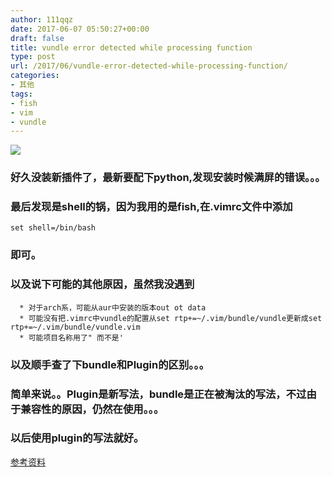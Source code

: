 ```yaml
---
author: 111qqz
date: 2017-06-07 05:50:27+00:00
draft: false
title: vundle error detected while processing function
type: post
url: /2017/06/vundle-error-detected-while-processing-function/
categories:
- 其他
tags:
- fish
- vim
- vundle
---
```


[![](https://111qqz.com/wordpress/wp-content/uploads/2017/06/Screenshot_20170607_133416.png)
](https://111qqz.com/wordpress/wp-content/uploads/2017/06/Screenshot_20170607_133416.png)


### 好久没装新插件了，最新要配下python,发现安装时候满屏的错误。。。




### 最后发现是shell的锅，因为我用的是fish,在.vimrc文件中添加



    
    set shell=/bin/bash




### 即可。




### 以及说下可能的其他原因，虽然我没遇到





 	  * 对于arch系，可能从aur中安装的版本out ot data
 	  * 可能没有把.vimrc中vundle的配置从set rtp+=~/.vim/bundle/vundle更新成set rtp+=~/.vim/bundle/vundle.vim
 	  * 可能项目名称用了" 而不是'






### 以及顺手查了下bundle和Plugin的区别。。。




### 简单来说。。Plugin是新写法，bundle是正在被淘汰的写法，不过由于兼容性的原因，仍然在使用。。。




### 以后使用plugin的写法就好。


[参考资料](https://github.com/VundleVim/Vundle.vim/issues/690)


